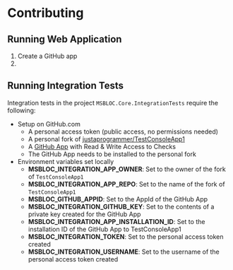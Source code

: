 # Contributing

## Running Web Application

1. Create a GitHub app
1. 

## Running Integration Tests

Integration tests in the project `MSBLOC.Core.IntegrationTests` require the following:
- Setup on GitHub.com
  - A personal access token (public access, no permissions needed)
  - A personal fork of [justaprogrammer/TestConsoleApp1](https://github.com/justaprogrammer/TestConsoleApp1)
  - A [GitHub App](https://developer.github.com/apps/) with Read & Write Access to Checks
  - The GitHub App needs to be installed to the personal fork
- Environment variables set locally
  - **MSBLOC_INTEGRATION_APP_OWNER**: Set to the owner of the fork of `TestConsoleApp1`
  - **MSBLOC_INTEGRATION_APP_REPO**: Set to the name of the fork of `TestConsoleApp1`
  - **MSBLOC_GITHUB_APPID**: Set to the AppId of the GitHub App
  - **MSBLOC_INTEGRATION_GITHUB_KEY**: Set to the contents of a private key created for the GitHub App
  - **MSBLOC_INTEGRATION_APP_INSTALLATION_ID**: Set to the installation ID of the GitHub App to TestConsoleApp1
  - **MSBLOC_INTEGRATION_TOKEN**: Set to the personal access token created
  - **MSBLOC_INTEGRATION_USERNAME**: Set to the username of the personal access token created